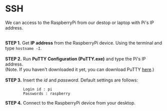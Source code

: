 # __SSH__
We can access to the RaspberryPi from our destop or laptop with Pi's IP address.<br><br>

__STEP 1.__ Get __IP address__ from the RaspberryPi device. Using the terminal and type `hostname -I`.  <br><br>
__STEP 2.__ Run __PuTTY Configuration (PuTTY.exe)__ and type the Pi's IP address.  
         (Note. If you haven't downloaded it yet, you can download PuTTY [here](https://www.chiark.greenend.org.uk/~sgtatham/putty/latest.html).)<br><br>
__STEP 3.__ Insert the _id_ and _password_. Default settings are follows:  
```
        Login id : pi  
        Passwords : raspberry
```
  
__STEP 4.__ Connect to the RaspberryPi device from your desktop.<br><br>
